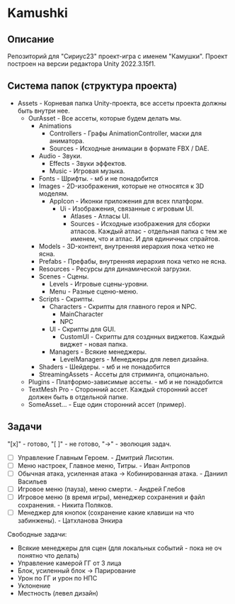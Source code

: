# Kamushki

## Описание
Репозиторий для "Сириус23" проект-игра с именем "Камушки".
Проект построен на версии редактора Unity 2022.3.15f1.

## Система папок (структура проекта)
- Assets - Корневая папка Unity-проекта, все ассеты проекта должны быть внутри нее.
    - OurAsset - Все ассеты, которые будем делать мы.
        - Animations
            - Controllers - Графы AnimationController, маски для аниматора.
            - Sources - Исходные анимации в формате FBX / DAE.
        - Audio - Звуки.
            - Effects - Звуки эффектов.
            - Music - Игровая музыка.
        - Fonts - Шрифты. - мб и не понадобится
        - Images - 2D-изображения, которые не относятся к 3D моделям.
            - AppIcon - Иконки приложения для всех платформ.
                - Ui - Изображения, связанные с игровым UI.
                    - Atlases - Атласы UI.
                    - Sources - Исходные изображения для сборки атласов. Каждый атлас - отдельная папка с тем же именем, что и атлас. И для единичных спрайтов.
        - Models - 3D-контент, внутренняя иерархия пока четко не ясна.
        - Prefabs - Префабы, внутренняя иерархия пока четко не ясна.
        - Resources - Ресурсы для динамической загрузки.
        - Scenes - Сцены.
            - Levels - Игровые сцены-уровни.
            - Menu - Разные сценю-меню.
        - Scripts - Скрипты.
            - Characters - Скрипты для главного героя и NPC.
                - MainCharacter
                - NPC
            - UI - Скрипты для GUI.
                - CustomUI - Скрипты для созднных виджетов. Каждый виджет - новая папка.
            - Managers - Всякие менеджеры. 
                - LevelManagers - Менеджеры для левел дизайна.
        - Shaders - Шейдеры. - мб и не понадобится
        - StreamingAssets - Ассеты для стриминга, опционально.
    - Plugins - Платформо-зависимые ассеты. - мб и не понадобится
    - TextMesh Pro - Сторонний ассет. Каждый сторонний ассет должен быть в отдельной папке.
    - SomeAsset... - Еще один сторонний ассет (пример).

## Задачи 
"[x]" - готово, "[ ]" - не готово, "->" - эволюция задач.
- [ ] Управление Главным Героем. - Дмитрий Лисютин.
- [ ] Меню настроек, Главное меню, Титры. - Иван Антропов
- [ ] Обычная атака, усиленная атака -> Кобинированная атака. - Даниил Васильев
- [ ] Игровое меню (пауза), меню смерти. - Андрей Глебов
- [ ] Игровое меню (в время игры), менеджер сохранения и файл сохранения. - Никита Поляков.
- [ ] Менеджер для кнопок (сохранение какие клавиши на что забинжены). - Цатхланова Энкира

Свободные задачи:
- Всякие менеджеры для сцен (для локальных событий - пока не оч понятно что делать)
- Управление камерой ГГ от 3 лица
- Блок, усиленный блок -> Парирование
- Урон по ГГ и урон по НПС
- Уклонение
- Местность (левел дизайн)